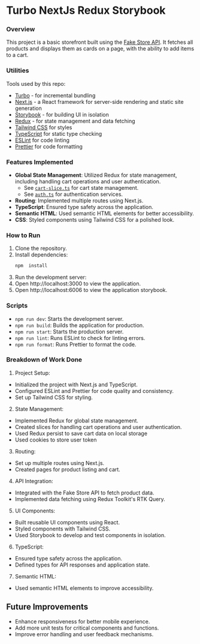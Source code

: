 # Turbo NextJs Redux Storybook

### Overview

This project is a basic storefront built using the [Fake Store API](https://fakestoreapi.com). It fetches all products and displays them as cards on a page, with the ability to add items to a cart.

### Utilities

Tools used by this repo:

- [Turbo](https://turbo.build/) - for incremental bundling
- [Next.js](https://nextjs.org/) - a React framework for server-side rendering and static site generation
- [Storybook](https://storybook.js.org/) - for building UI in isolation
- [Redux](https://redux.js.org/) - for state management and data fetching
- [Tailwind CSS](https://tailwindcss.com/) for styles
- [TypeScript](https://www.typescriptlang.org/) for static type checking
- [ESLint](https://eslint.org/) for code linting
- [Prettier](https://prettier.io) for code formatting

### Features Implemented

- **Global State Management**: Utilized Redux for state management, including handling cart operations and user authentication.
  - See [`cart-slice.ts`](apps/test-store/src/lib/store/slices/cart-slice.ts) for cart state management.
  - See [`auth.ts`](apps/test-store/src/lib/store/services/auth.ts) for authentication services.
- **Routing**: Implemented multiple routes using Next.js.
- **TypeScript**: Ensured type safety across the application.
- **Semantic HTML**: Used semantic HTML elements for better accessibility.
- **CSS**: Styled components using Tailwind CSS for a polished look.

### How to Run

1. Clone the repository.
2. Install dependencies:
   ```bash
   npm  install
   ```
3. Run the development server:
4. Open http://localhost:3000 to view the application.
5. Open http://localhost:6006 to view the application storybook.

### Scripts

- `npm run dev`: Starts the development server.
- `npm run build`: Builds the application for production.
- `npm run start`: Starts the production server.
- `npm run lint`: Runs ESLint to check for linting errors.
- `npm run format`: Runs Prettier to format the code.

### Breakdown of Work Done

1. Project Setup:

- Initialized the project with Next.js and TypeScript.
- Configured ESLint and Prettier for code quality and consistency.
- Set up Tailwind CSS for styling.

2. State Management:

- Implemented Redux for global state management.
- Created slices for handling cart operations and user authentication.
- Used Redux persist to save cart data on local storage
- Used cookies to store user token

3. Routing:

- Set up multiple routes using Next.js.
- Created pages for product listing and cart.

4. API Integration:

- Integrated with the Fake Store API to fetch product data.
- Implemented data fetching using Redux Toolkit's RTK Query.

5. UI Components:

- Built reusable UI components using React.
- Styled components with Tailwind CSS.
- Used Storybook to develop and test components in isolation.

6. TypeScript:

- Ensured type safety across the application.
- Defined types for API responses and application state.

7. Semantic HTML:

- Used semantic HTML elements to improve accessibility.

## Future Improvements

- Enhance responsiveness for better mobile experience.
- Add more unit tests for critical components and functions.
- Improve error handling and user feedback mechanisms.
